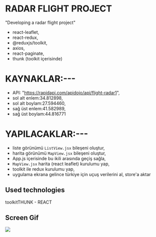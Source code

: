 <h1>RADAR FLIGHT PROJECT</h1>

"Developing a radar flight project"

- react-leaflet,
- react-redux,
- @reduxjs/toolkit,
- axios,
- react-paginate,
- thunk (toolkit içerisinde)

# KAYNAKLAR:---
- API: "https://rapidapi.com/apidojo/api/flight-radar1",
- sol alt enlem:34.812898,
- sol alt boylam:27.594460,
- sağ üst enlem:41.582989,
- sağ üst boylam:44.816771

# YAPILACAKLAR:---
- liste görünümü `ListView.jsx` bileşeni oluştur,
- harita görünümü `MapView.jsx` bileşeni oluştur,
- App.js içerisinde bu ikili arasında geçiş sağla,
- `MapView.jsx` harita (react leaflet) kurulumu yap,
- toolkit ile redux kurulumu yap,
- uygulama ekrana gelince türkiye için uçuş verilerini al, store'a aktar

<h2> Used technologies </h2>

toolkitTHUNK - REACT

<h2> Screen Gif </h2>

![](ekran.gif)
